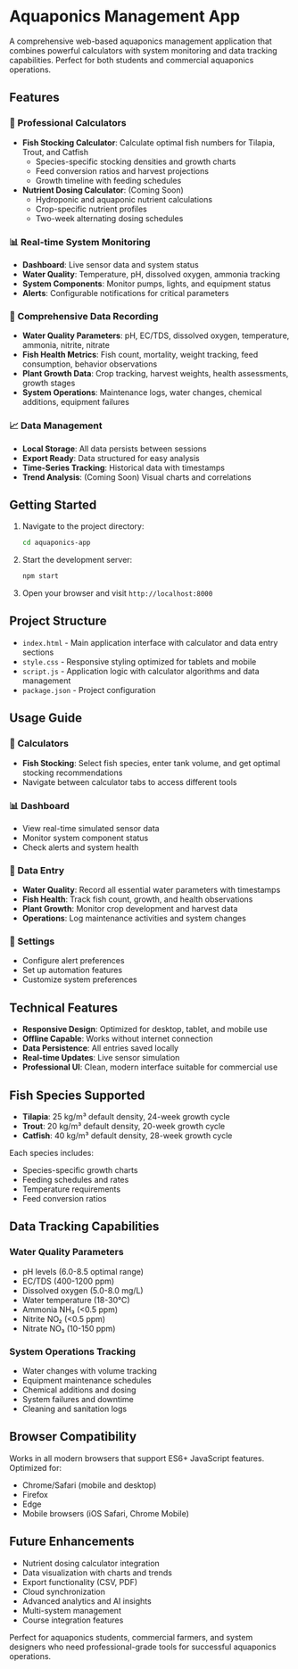 # Aquaponics Management App

A comprehensive web-based aquaponics management application that combines powerful calculators with system monitoring and data tracking capabilities. Perfect for both students and commercial aquaponics operations.

## Features

### 🧮 Professional Calculators
- **Fish Stocking Calculator**: Calculate optimal fish numbers for Tilapia, Trout, and Catfish
  - Species-specific stocking densities and growth charts
  - Feed conversion ratios and harvest projections
  - Growth timeline with feeding schedules
- **Nutrient Dosing Calculator**: (Coming Soon)
  - Hydroponic and aquaponic nutrient calculations
  - Crop-specific nutrient profiles
  - Two-week alternating dosing schedules

### 📊 Real-time System Monitoring
- **Dashboard**: Live sensor data and system status
- **Water Quality**: Temperature, pH, dissolved oxygen, ammonia tracking
- **System Components**: Monitor pumps, lights, and equipment status
- **Alerts**: Configurable notifications for critical parameters

### 📝 Comprehensive Data Recording
- **Water Quality Parameters**: pH, EC/TDS, dissolved oxygen, temperature, ammonia, nitrite, nitrate
- **Fish Health Metrics**: Fish count, mortality, weight tracking, feed consumption, behavior observations
- **Plant Growth Data**: Crop tracking, harvest weights, health assessments, growth stages
- **System Operations**: Maintenance logs, water changes, chemical additions, equipment failures

### 📈 Data Management
- **Local Storage**: All data persists between sessions
- **Export Ready**: Data structured for easy analysis
- **Time-Series Tracking**: Historical data with timestamps
- **Trend Analysis**: (Coming Soon) Visual charts and correlations

## Getting Started

1. Navigate to the project directory:
   ```bash
   cd aquaponics-app
   ```

2. Start the development server:
   ```bash
   npm start
   ```

3. Open your browser and visit `http://localhost:8000`

## Project Structure

- `index.html` - Main application interface with calculator and data entry sections
- `style.css` - Responsive styling optimized for tablets and mobile
- `script.js` - Application logic with calculator algorithms and data management
- `package.json` - Project configuration

## Usage Guide

### 🎯 Calculators
- **Fish Stocking**: Select fish species, enter tank volume, and get optimal stocking recommendations
- Navigate between calculator tabs to access different tools

### 📊 Dashboard
- View real-time simulated sensor data
- Monitor system component status
- Check alerts and system health

### 📝 Data Entry
- **Water Quality**: Record all essential water parameters with timestamps
- **Fish Health**: Track fish count, growth, and health observations
- **Plant Growth**: Monitor crop development and harvest data
- **Operations**: Log maintenance activities and system changes

### 🔧 Settings
- Configure alert preferences
- Set up automation features
- Customize system preferences

## Technical Features

- **Responsive Design**: Optimized for desktop, tablet, and mobile use
- **Offline Capable**: Works without internet connection
- **Data Persistence**: All entries saved locally
- **Real-time Updates**: Live sensor simulation
- **Professional UI**: Clean, modern interface suitable for commercial use

## Fish Species Supported

- **Tilapia**: 25 kg/m³ default density, 24-week growth cycle
- **Trout**: 20 kg/m³ default density, 20-week growth cycle  
- **Catfish**: 40 kg/m³ default density, 28-week growth cycle

Each species includes:
- Species-specific growth charts
- Feeding schedules and rates
- Temperature requirements
- Feed conversion ratios

## Data Tracking Capabilities

### Water Quality Parameters
- pH levels (6.0-8.5 optimal range)
- EC/TDS (400-1200 ppm)
- Dissolved oxygen (5.0-8.0 mg/L)
- Water temperature (18-30°C)
- Ammonia NH₃ (<0.5 ppm)
- Nitrite NO₂ (<0.5 ppm)
- Nitrate NO₃ (10-150 ppm)

### System Operations Tracking
- Water changes with volume tracking
- Equipment maintenance schedules
- Chemical additions and dosing
- System failures and downtime
- Cleaning and sanitation logs

## Browser Compatibility

Works in all modern browsers that support ES6+ JavaScript features. Optimized for:
- Chrome/Safari (mobile and desktop)
- Firefox
- Edge
- Mobile browsers (iOS Safari, Chrome Mobile)

## Future Enhancements

- Nutrient dosing calculator integration
- Data visualization with charts and trends
- Export functionality (CSV, PDF)
- Cloud synchronization
- Advanced analytics and AI insights
- Multi-system management
- Course integration features

Perfect for aquaponics students, commercial farmers, and system designers who need professional-grade tools for successful aquaponics operations.